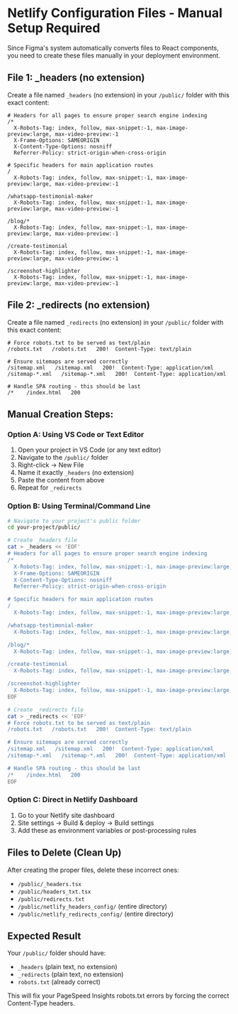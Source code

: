 # Netlify Configuration Files - Manual Setup Required

Since Figma's system automatically converts files to React components, you need to create these files manually in your deployment environment.

## File 1: _headers (no extension)

Create a file named `_headers` (no extension) in your `/public/` folder with this exact content:

```
# Headers for all pages to ensure proper search engine indexing
/*
  X-Robots-Tag: index, follow, max-snippet:-1, max-image-preview:large, max-video-preview:-1
  X-Frame-Options: SAMEORIGIN
  X-Content-Type-Options: nosniff
  Referrer-Policy: strict-origin-when-cross-origin

# Specific headers for main application routes
/
  X-Robots-Tag: index, follow, max-snippet:-1, max-image-preview:large, max-video-preview:-1

/whatsapp-testimonial-maker
  X-Robots-Tag: index, follow, max-snippet:-1, max-image-preview:large, max-video-preview:-1

/blog/*
  X-Robots-Tag: index, follow, max-snippet:-1, max-image-preview:large, max-video-preview:-1

/create-testimonial
  X-Robots-Tag: index, follow, max-snippet:-1, max-image-preview:large, max-video-preview:-1

/screenshot-highlighter
  X-Robots-Tag: index, follow, max-snippet:-1, max-image-preview:large, max-video-preview:-1
```

## File 2: _redirects (no extension)

Create a file named `_redirects` (no extension) in your `/public/` folder with this exact content:

```
# Force robots.txt to be served as text/plain
/robots.txt   /robots.txt   200!  Content-Type: text/plain

# Ensure sitemaps are served correctly
/sitemap.xml   /sitemap.xml   200!  Content-Type: application/xml
/sitemap-*.xml   /sitemap-*.xml   200!  Content-Type: application/xml

# Handle SPA routing - this should be last
/*    /index.html   200
```

## Manual Creation Steps:

### Option A: Using VS Code or Text Editor
1. Open your project in VS Code (or any text editor)
2. Navigate to the `/public/` folder
3. Right-click → New File
4. Name it exactly `_headers` (no extension)
5. Paste the content from above
6. Repeat for `_redirects`

### Option B: Using Terminal/Command Line
```bash
# Navigate to your project's public folder
cd your-project/public/

# Create _headers file
cat > _headers << 'EOF'
# Headers for all pages to ensure proper search engine indexing
/*
  X-Robots-Tag: index, follow, max-snippet:-1, max-image-preview:large, max-video-preview:-1
  X-Frame-Options: SAMEORIGIN
  X-Content-Type-Options: nosniff
  Referrer-Policy: strict-origin-when-cross-origin

# Specific headers for main application routes
/
  X-Robots-Tag: index, follow, max-snippet:-1, max-image-preview:large, max-video-preview:-1

/whatsapp-testimonial-maker
  X-Robots-Tag: index, follow, max-snippet:-1, max-image-preview:large, max-video-preview:-1

/blog/*
  X-Robots-Tag: index, follow, max-snippet:-1, max-image-preview:large, max-video-preview:-1

/create-testimonial
  X-Robots-Tag: index, follow, max-snippet:-1, max-image-preview:large, max-video-preview:-1

/screenshot-highlighter
  X-Robots-Tag: index, follow, max-snippet:-1, max-image-preview:large, max-video-preview:-1
EOF

# Create _redirects file
cat > _redirects << 'EOF'
# Force robots.txt to be served as text/plain
/robots.txt   /robots.txt   200!  Content-Type: text/plain

# Ensure sitemaps are served correctly
/sitemap.xml   /sitemap.xml   200!  Content-Type: application/xml
/sitemap-*.xml   /sitemap-*.xml   200!  Content-Type: application/xml

# Handle SPA routing - this should be last
/*    /index.html   200
EOF
```

### Option C: Direct in Netlify Dashboard
1. Go to your Netlify site dashboard
2. Site settings → Build & deploy → Build settings
3. Add these as environment variables or post-processing rules

## Files to Delete (Clean Up)
After creating the proper files, delete these incorrect ones:
- `/public/_headers.tsx`
- `/public/headers_txt.tsx` 
- `/public/redirects.txt`
- `/public/netlify_headers_config/` (entire directory)
- `/public/netlify_redirects_config/` (entire directory)

## Expected Result
Your `/public/` folder should have:
- `_headers` (plain text, no extension)
- `_redirects` (plain text, no extension)  
- `robots.txt` (already correct)

This will fix your PageSpeed Insights robots.txt errors by forcing the correct Content-Type headers.